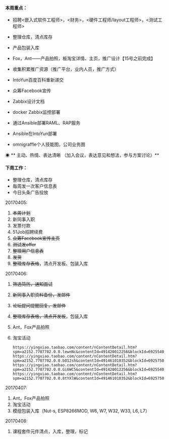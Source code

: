 #### **本周重点：**

* 招聘&lt;嵌入式软件工程师&gt;，&lt;财务&gt;，&lt;硬件工程师/layout工程师&gt;，&lt;测试工程师&gt;

* 整理仓库，清点库存

* 产品包装入库

* Fox，Ant——产品拍照，板淘宝详情、主页，推广设计【15号之前完成】

* 收集积累推广资源（推广平台，业内人员，推广方式）

* IntoYun百度百科重新递交

* 众筹Facebook宣传

* Zabbix设计文档

* docker Zabbix监控部署

* 通过Ansible部署RAML、RAP服务

* Ansible在IntoYun部署

* omnigraffle个人技能图，公司业务图

◉ ** 主动、热情、表达清晰 （加入会议，表达意见和想法，参与方案讨论）**

#### **下周工作：**

* 整理仓库，清点库存
* 每周发一次客户信息表
* 今日头条广告投放

20170405:

1. ~~本周计划~~
2. 新同事入职
3. 发票付款
4. 51Job招聘续费
5. ~~众筹Facebook宣传主页~~
6. ~~测试发offer~~
7. ~~整理用户信息表~~
8. ~~发货~~
9. ~~整理库存表格~~，清点开发板、包装入库

20170406:

1. ~~筛选简历，通知面试~~
2. ~~新同事入职资料备份，发邮件~~
3. ~~论坛提问提醒回复，发邮件~~
4. ~~整理库存表格，清点开发板~~，包装入库
5. Ant，Fox产品拍照
6. 淘宝活动

   ```
   https://yingxiao.taobao.com/content/nContentDetail.htm?spm=a2152.7707702.0.0.lewnNc&contentId=491420012256&blockId=692554052256&type=
   https://yingxiao.taobao.com/content/nContentDetail.htm?spm=a2152.7707702.0.0.bO12sh&contentId=491461010352&blockId=692575070352&type
   https://yingxiao.taobao.com/content/nContentDetail.htm?spm=a2152.7707702.0.0.Gi6WC5&contentId=491420012256&blockId=692554052256&type=
   https://yingxiao.taobao.com/content/nContentDetail.htm?spm=a2152.7707702.0.0.8tYXlW&contentId=491461010352&blockId=692575070352&type=
   ```

20170407:

1. Ant，Fox产品拍照
2. 淘宝活动
3. 模组包装入库（Nut-s, ESP8266MOD, W6, W7, W32, W33, L6, L7）

20170408:

1. 课程套件元件清点，入库，整理，标记




